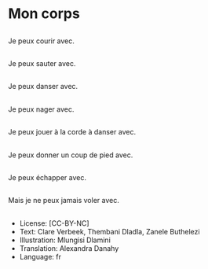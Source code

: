 # Mon corps

##
Je peux courir avec.

##
Je peux sauter avec.

##
Je peux danser avec.

##
Je peux nager avec.

##
Je peux jouer à la corde à danser avec.

##
Je peux donner un coup de pied avec.

##
Je peux échapper avec.

##
Mais je ne peux jamais voler avec.

##
* License: [CC-BY-NC]
* Text: Clare Verbeek, Thembani Dladla, Zanele Buthelezi
* Illustration: Mlungisi Dlamini
* Translation: Alexandra Danahy
* Language: fr
